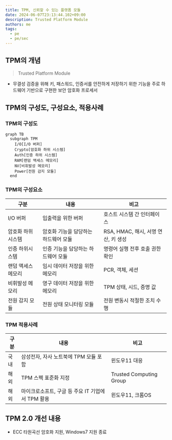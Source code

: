 ```yaml
---
title: TPM, 신뢰할 수 있는 플랫폼 모듈
date: 2024-06-07T23:13:44.102+09:00
description: Trusted Platform Module
authors: me
tags:
  - pe
  - pe/sec
---
```


## TPM의 개념

> Trusted Platform Module

- 무결성 검증을 위해 키, 패스워드, 인증서를 안전하게 저장하기 위한 기능을 주로 하드웨어 기반으로 구현한 보안 암호화 프로세서

## TPM의 구성도, 구성요소, 적용사례

### TPM의 구성도

```mermaid
graph TB
  subgraph TPM
    I/O[I/O 버퍼]
    Crypto[암호화 하위 시스템]
    Auth[인증 하위 시스템]
    RAM[랜덤 액세스 메모리]
    NV[비휘발성 메모리]
    Power[전원 감지 모듈]
  end
```

### TPM의 구성요소

| 구분 | 내용 | 비고 |
| --- | --- | --- |
| I/O 버퍼 | 입출력을 위한 버퍼 | 호스트 시스템 간 인터페이스 |
| 암호화 하위시스템 | 암호화 기능을 담당하는 하드웨어 모듈 | RSA, HMAC, 해시, 서명 연산, 키 생성 |
| 인증 하위시스템 | 인증 기능을 담당하는 하드웨어 모듈 | 명령어 실행 전후 호출 권한 확인 |
| 랜덤 액세스 메모리 | 임시 데이터 저장을 위한 메모리 | PCR, 객체, 세션 |
| 비휘발성 메모리 | 영구 데이터 저장을 위한 메모리 | TPM 상태, 시드, 증명 값 |
| 전원 감지 모듈 | 전원 상태 모니터링 모듈 | 전원 변동시 적절한 조치 수행 |

### TPM 적용사례

| 구분 | 내용 | 비고 |
| --- | --- | --- |
| 국내 | 삼성전자, 자사 노트북에 TPM 모듈 포함 | 윈도우11 대응 |
| 해외 | TPM 스펙 표준화 지정 | Trusted Computing Group |
| 해외 | 마이크로소프트, 구글 등 주요 IT 기업에서 TPM 활용 | 윈도우11, 크롬OS |

## TPM 2.0 개선 내용

- ECC 타원곡선 암호화 지원, Windows7 지원 종료
